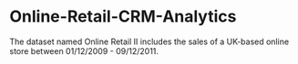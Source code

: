 # Online-Retail-CRM-Analytics
The dataset named Online Retail II includes the sales of a UK-based online store between 01/12/2009 - 09/12/2011.
